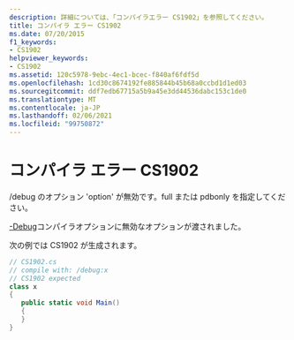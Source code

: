 ```yaml
---
description: 詳細については、「コンパイラエラー CS1902」を参照してください。
title: コンパイラ エラー CS1902
ms.date: 07/20/2015
f1_keywords:
- CS1902
helpviewer_keywords:
- CS1902
ms.assetid: 120c5978-9ebc-4ec1-bcec-f840af6fdf5d
ms.openlocfilehash: 1cd30c8674192fe885844b45b68a0ccbd1d1ed03
ms.sourcegitcommit: ddf7edb67715a5b9a45e3dd44536dabc153c1de0
ms.translationtype: MT
ms.contentlocale: ja-JP
ms.lasthandoff: 02/06/2021
ms.locfileid: "99750872"
---
```

# <a name="compiler-error-cs1902"></a>コンパイラ エラー CS1902

/debug のオプション 'option' が無効です。full または pdbonly を指定してください。  
  
 [-Debug](../language-reference/compiler-options/debug-compiler-option.md)コンパイラオプションに無効なオプションが渡されました。  
  
 次の例では CS1902 が生成されます。  
  
```csharp  
// CS1902.cs  
// compile with: /debug:x  
// CS1902 expected  
class x  
{  
   public static void Main()  
   {  
   }  
}  
```
